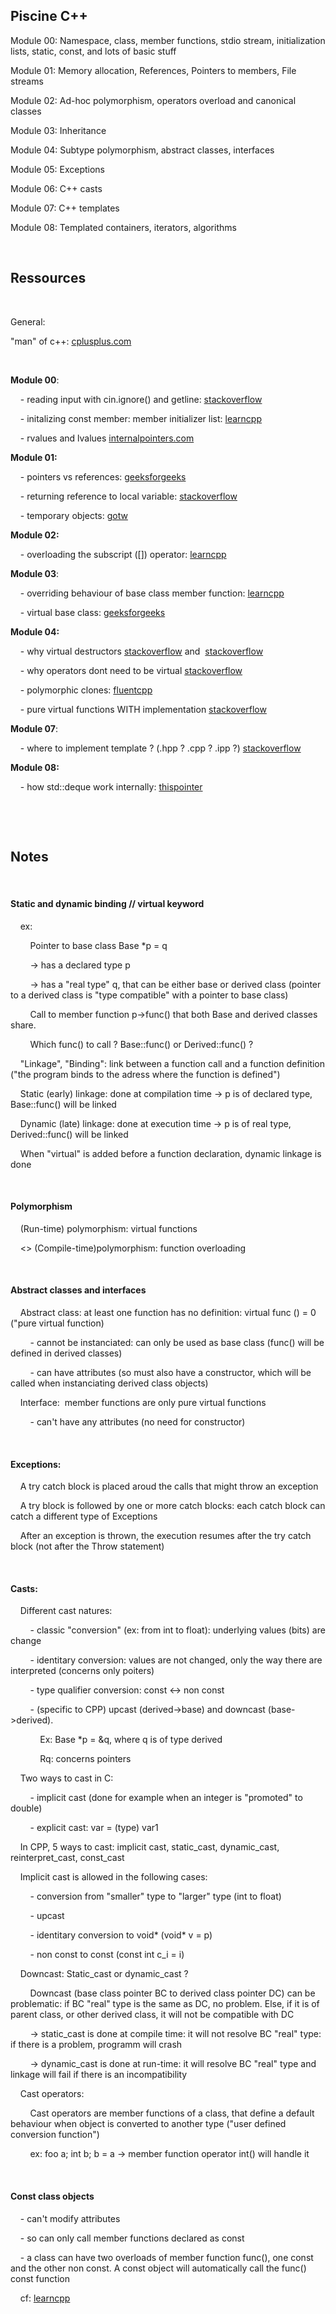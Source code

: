 <h2>Piscine C++</h2>
<p>Module 00: Namespace, class, member functions, stdio stream, initialization lists, static, const, and lots of basic stuff</p>
<p>Module 01: Memory allocation, References, Pointers to members, File streams</p>
<p>Module 02: Ad-hoc polymorphism, operators overload and canonical classes</p>
<p>Module 03: Inheritance</p>
<p>Module 04: Subtype polymorphism, abstract classes, interfaces</p>
<p>Module 05: Exceptions</p>
<p>Module 06: C++ casts</p>
<p>Module 07: C++ templates</p>
<p>Module 08: Templated containers, iterators, algorithms</p>
<p>&nbsp;</p>
<h2>Ressources</h2>
<p>&nbsp;</p>
<p>General:</p>
<p>"man" of c++: <a href="cplusplus.com">cplusplus.com</a></p>
<p>&nbsp;</p>
<p><strong>Module 00</strong>:</p>
<p>&nbsp; &nbsp; - reading input with cin.ignore() and getline: <a href="https://stackoverflow.com/questions/25475384/when-and-why-do-i-need-to-use-cin-ignore-in-c">stackoverflow</a></p>
<p>&nbsp; &nbsp; - initalizing const member: member initializer list: <a href="https://www.learncpp.com/cpp-tutorial/8-5a-constructor-member-initializer-lists/">learncpp</a></p>
<p>&nbsp; &nbsp; - rvalues and lvalues <a href="https://www.internalpointers.com/post/understanding-meaning-lvalues-and-rvalues-c">internalpointers.com</a></p>
<p><strong>Module 01:</strong>&nbsp;</p>
<p>&nbsp; &nbsp; - pointers vs references: <a href="https://www.geeksforgeeks.org/pointers-vs-references-cpp/">geeksforgeeks</a></p>
<p>&nbsp; &nbsp; - returning reference to local variable: <a href="https://stackoverflow.com/questions/4643713/c-returning-reference-to-local-variable">stackoverflow</a></p>
<p>&nbsp; &nbsp; - temporary objects: <a href="http://www.gotw.ca/gotw/002.htm">gotw</a></p>
<p><strong>Module 02:&nbsp;</strong></p>
<p>&nbsp; &nbsp; - overloading the subscript ([]) operator: <a href="https://www.learncpp.com/cpp-tutorial/98-overloading-the-subscript-operator/">learncpp</a></p>
<p><strong>Module 03</strong>:&nbsp;</p>
<p>&nbsp; &nbsp; - overriding behaviour of base class member function: <a href="https://www.learncpp.com/cpp-tutorial/11-6a-calling-inherited-functions-and-overriding-behavior/">learncpp</a></p>
<p>&nbsp; &nbsp; - virtual base class: <a href="https://www.geeksforgeeks.org/virtual-base-class-in-c/">geeksforgeeks</a></p>
<p><strong>Module 04:</strong>&nbsp;</p>
<p>&nbsp; &nbsp; - why virtual destructors <a href="https://stackoverflow.com/questions/461203/when-to-use-virtual-destructors">stackoverflow</a> and&nbsp; <a href="https://stackoverflow.com/questions/3628529/should-c-interfaces-have-a-virtual-destructor">stackoverflow</a></p>
<p>&nbsp; &nbsp; - why operators dont need to be virtual <a href="https://stackoverflow.com/questions/669818/virtual-assignment-operator-c">stackoverflow</a></p>
<p>&nbsp; &nbsp; - polymorphic clones: <a href="https://www.fluentcpp.com/2017/09/08/make-polymorphic-copy-modern-cpp/&nbsp;">fluentcpp</a></p>
<p>&nbsp; &nbsp; - pure virtual functions WITH implementation <a href="https://stackoverflow.com/questions/2089083/pure-virtual-function-with-implementation">stackoverflow</a></p>
<p><strong>Module 07</strong>:</p>
<p>&nbsp; &nbsp; - where to implement template ? (.hpp ? .cpp ? .ipp ?) <a href="https://stackoverflow.com/questions/495021/why-can-templates-only-be-implemented-in-the-header-file">stackoverflow</a></p>
<p><strong>Module 08:</strong></p>
<p>&nbsp; &nbsp; - how std::deque work internally: <a href="https://thispointer.com/what-is-stddeque-and-how-deque-works-internally">thispointer</a></p>
<p>&nbsp;</p>
<p>&nbsp;</p>
<h2>Notes</h2>
<p>&nbsp;</p>
<h4>Static and dynamic binding // virtual keyword</h4>
<p>&nbsp; &nbsp; ex:</p>
<p>&nbsp; &nbsp; &nbsp; &nbsp; Pointer to base class Base *p = q</p>
<p>&nbsp; &nbsp; &nbsp; &nbsp; -&gt; has a declared type p&nbsp;</p>
<p>&nbsp; &nbsp; &nbsp; &nbsp; -&gt; has a "real type" q, that can be either base or derived class (pointer to a derived class is "type compatible" with a pointer to base class)</p>
<p>&nbsp; &nbsp; &nbsp; &nbsp; Call to member function p-&gt;func() that both Base and derived classes share.</p>
<p>&nbsp; &nbsp; &nbsp; &nbsp; Which func() to call ? Base::func() or Derived::func() ?</p>
<p>&nbsp; &nbsp; "Linkage", "Binding": link between a function call and a function definition ("the program binds to the adress where the function is defined")</p>
<p>&nbsp; &nbsp; Static (early) linkage: done at compilation time -&gt; p is of declared type, Base::func() will be linked</p>
<p>&nbsp; &nbsp; Dynamic (late) linkage: done at execution time -&gt; p is of real type, Derived::func() will be linked</p>
<p>&nbsp; &nbsp; When "virtual" is added before a function declaration, dynamic linkage is done</p>
<p>&nbsp;</p>
<h4>Polymorphism</h4>
<p>&nbsp; &nbsp; (Run-time) polymorphism: virtual functions</p>
<p>&nbsp; &nbsp; &lt;&gt; (Compile-time)polymorphism: function overloading</p>
<p>&nbsp;</p>
<h4>Abstract classes and interfaces</h4>
<p>&nbsp; &nbsp; Abstract class: at least one function has no definition: virtual func () = 0 ("pure virtual function)</p>
<p>&nbsp; &nbsp; &nbsp; &nbsp; - cannot be instanciated: can only be used as base class (func() will be defined in derived classes)</p>
<p>&nbsp; &nbsp; &nbsp; &nbsp; - can have attributes (so must also have a constructor, which will be called when instanciating derived class objects)</p>
<p>&nbsp; &nbsp; Interface: &nbsp;member functions are only pure virtual functions</p>
<p>&nbsp; &nbsp; &nbsp; &nbsp; - can't have any attributes (no need for constructor)</p>
<p>&nbsp;</p>
<h4>Exceptions:</h4>
<p>&nbsp; &nbsp; A try catch block is placed aroud the calls that might throw an exception</p>
<p>&nbsp; &nbsp; A try block is followed by one or more catch blocks: each catch block can catch a different type of Exceptions</p>
<p>&nbsp; &nbsp; After an exception is thrown, the execution resumes after the try catch block (not after the Throw statement)</p>
<p>&nbsp;</p>
<h4>Casts:</h4>
<p>&nbsp; &nbsp; Different cast natures:</p>
<p>&nbsp; &nbsp; &nbsp; &nbsp; - classic "conversion" (ex: from int to float): underlying values (bits) are change&nbsp;</p>
<p>&nbsp; &nbsp; &nbsp; &nbsp; - identitary conversion: values are not changed, only the way there are interpreted (concerns only poiters)</p>
<p>&nbsp; &nbsp; &nbsp; &nbsp; - type qualifier conversion: const &lt;-&gt; non const</p>
<p>&nbsp; &nbsp; &nbsp; &nbsp; - (specific to CPP) upcast (derived-&gt;base) and downcast (base-&gt;derived).&nbsp;</p>
<p>&nbsp; &nbsp; &nbsp; &nbsp; &nbsp; &nbsp; Ex: Base *p = &amp;q, where q is of type derived</p>
<p>&nbsp; &nbsp; &nbsp; &nbsp; &nbsp; &nbsp; Rq: concerns pointers&nbsp;</p>
<p>&nbsp; &nbsp; Two ways to cast in C:</p>
<p>&nbsp; &nbsp; &nbsp; &nbsp; - implicit cast (done for example when an integer is "promoted" to double)</p>
<p>&nbsp; &nbsp; &nbsp; &nbsp; - explicit cast: var = (type) var1</p>
<p>&nbsp; &nbsp; In CPP, 5 ways to cast: implicit cast, static_cast, dynamic_cast, reinterpret_cast, const_cast</p>
<p>&nbsp; &nbsp; Implicit cast is allowed in the following cases:</p>
<p>&nbsp; &nbsp; &nbsp; &nbsp; - conversion from "smaller" type to "larger" type (int to float)</p>
<p>&nbsp; &nbsp; &nbsp; &nbsp; - upcast</p>
<p>&nbsp; &nbsp; &nbsp; &nbsp; - identitary conversion to void* (void* v = p)</p>
<p>&nbsp; &nbsp; &nbsp; &nbsp; - non const to const (const int c_i = i)</p>
<p>&nbsp; &nbsp; Downcast: Static_cast or dynamic_cast ?</p>
<p>&nbsp; &nbsp; &nbsp; &nbsp; Downcast (base class pointer BC to derived class pointer DC) can be problematic: if BC "real" type is the same as DC, no problem. Else, if it is of parent class, or other derived class, it will not be compatible with DC</p>
<p>&nbsp; &nbsp; &nbsp; &nbsp; -&gt; static_cast is done at compile time: it will not resolve BC "real" type: if there is a problem, programm will crash</p>
<p>&nbsp; &nbsp; &nbsp; &nbsp; -&gt; dynamic_cast is done at run-time: it will resolve BC "real" type and linkage will fail if there is an incompatibility</p>
<p>&nbsp; &nbsp; Cast operators:</p>
<p>&nbsp; &nbsp; &nbsp; &nbsp; Cast operators are member functions of a class, that define a default behaviour when object is converted to another type ("user defined conversion function")</p>
<p>&nbsp; &nbsp; &nbsp; &nbsp; ex: foo a; int b; b = a -&gt; member function operator int() will handle it</p>
<p>&nbsp;</p>
<h4>Const class objects</h4>
<p>&nbsp; &nbsp; - can't modify attributes</p>
<p>&nbsp; &nbsp; - so can only call member functions declared as const</p>
<p>&nbsp; &nbsp; - a class can have two overloads of member function func(), one const and the other non const. A const object will automatically call the func() const function&nbsp;</p>
<p>&nbsp; &nbsp; cf: <a href="https://www.learncpp.com/cpp-tutorial/810-const-class-objects-and-member-functions/">learncpp</a></p>
